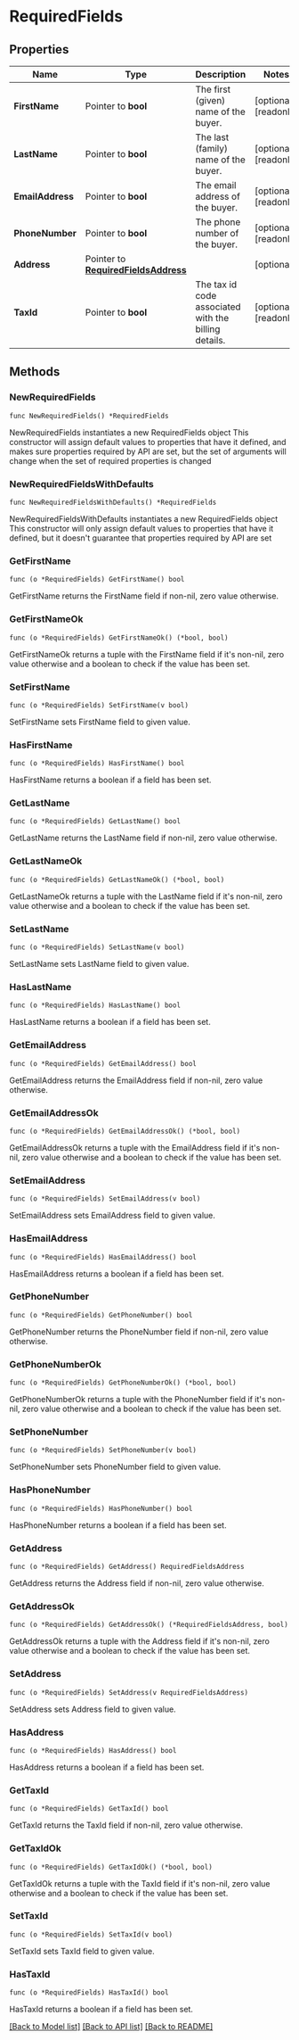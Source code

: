 # RequiredFields

## Properties

Name | Type | Description | Notes
------------ | ------------- | ------------- | -------------
**FirstName** | Pointer to **bool** | The first (given) name of the buyer. | [optional] [readonly] 
**LastName** | Pointer to **bool** | The last (family) name of the buyer. | [optional] [readonly] 
**EmailAddress** | Pointer to **bool** | The email address of the buyer. | [optional] [readonly] 
**PhoneNumber** | Pointer to **bool** | The phone number of the buyer. | [optional] [readonly] 
**Address** | Pointer to [**RequiredFieldsAddress**](RequiredFieldsAddress.md) |  | [optional] 
**TaxId** | Pointer to **bool** | The tax id code associated with the billing details. | [optional] [readonly] 

## Methods

### NewRequiredFields

`func NewRequiredFields() *RequiredFields`

NewRequiredFields instantiates a new RequiredFields object
This constructor will assign default values to properties that have it defined,
and makes sure properties required by API are set, but the set of arguments
will change when the set of required properties is changed

### NewRequiredFieldsWithDefaults

`func NewRequiredFieldsWithDefaults() *RequiredFields`

NewRequiredFieldsWithDefaults instantiates a new RequiredFields object
This constructor will only assign default values to properties that have it defined,
but it doesn't guarantee that properties required by API are set

### GetFirstName

`func (o *RequiredFields) GetFirstName() bool`

GetFirstName returns the FirstName field if non-nil, zero value otherwise.

### GetFirstNameOk

`func (o *RequiredFields) GetFirstNameOk() (*bool, bool)`

GetFirstNameOk returns a tuple with the FirstName field if it's non-nil, zero value otherwise
and a boolean to check if the value has been set.

### SetFirstName

`func (o *RequiredFields) SetFirstName(v bool)`

SetFirstName sets FirstName field to given value.

### HasFirstName

`func (o *RequiredFields) HasFirstName() bool`

HasFirstName returns a boolean if a field has been set.

### GetLastName

`func (o *RequiredFields) GetLastName() bool`

GetLastName returns the LastName field if non-nil, zero value otherwise.

### GetLastNameOk

`func (o *RequiredFields) GetLastNameOk() (*bool, bool)`

GetLastNameOk returns a tuple with the LastName field if it's non-nil, zero value otherwise
and a boolean to check if the value has been set.

### SetLastName

`func (o *RequiredFields) SetLastName(v bool)`

SetLastName sets LastName field to given value.

### HasLastName

`func (o *RequiredFields) HasLastName() bool`

HasLastName returns a boolean if a field has been set.

### GetEmailAddress

`func (o *RequiredFields) GetEmailAddress() bool`

GetEmailAddress returns the EmailAddress field if non-nil, zero value otherwise.

### GetEmailAddressOk

`func (o *RequiredFields) GetEmailAddressOk() (*bool, bool)`

GetEmailAddressOk returns a tuple with the EmailAddress field if it's non-nil, zero value otherwise
and a boolean to check if the value has been set.

### SetEmailAddress

`func (o *RequiredFields) SetEmailAddress(v bool)`

SetEmailAddress sets EmailAddress field to given value.

### HasEmailAddress

`func (o *RequiredFields) HasEmailAddress() bool`

HasEmailAddress returns a boolean if a field has been set.

### GetPhoneNumber

`func (o *RequiredFields) GetPhoneNumber() bool`

GetPhoneNumber returns the PhoneNumber field if non-nil, zero value otherwise.

### GetPhoneNumberOk

`func (o *RequiredFields) GetPhoneNumberOk() (*bool, bool)`

GetPhoneNumberOk returns a tuple with the PhoneNumber field if it's non-nil, zero value otherwise
and a boolean to check if the value has been set.

### SetPhoneNumber

`func (o *RequiredFields) SetPhoneNumber(v bool)`

SetPhoneNumber sets PhoneNumber field to given value.

### HasPhoneNumber

`func (o *RequiredFields) HasPhoneNumber() bool`

HasPhoneNumber returns a boolean if a field has been set.

### GetAddress

`func (o *RequiredFields) GetAddress() RequiredFieldsAddress`

GetAddress returns the Address field if non-nil, zero value otherwise.

### GetAddressOk

`func (o *RequiredFields) GetAddressOk() (*RequiredFieldsAddress, bool)`

GetAddressOk returns a tuple with the Address field if it's non-nil, zero value otherwise
and a boolean to check if the value has been set.

### SetAddress

`func (o *RequiredFields) SetAddress(v RequiredFieldsAddress)`

SetAddress sets Address field to given value.

### HasAddress

`func (o *RequiredFields) HasAddress() bool`

HasAddress returns a boolean if a field has been set.

### GetTaxId

`func (o *RequiredFields) GetTaxId() bool`

GetTaxId returns the TaxId field if non-nil, zero value otherwise.

### GetTaxIdOk

`func (o *RequiredFields) GetTaxIdOk() (*bool, bool)`

GetTaxIdOk returns a tuple with the TaxId field if it's non-nil, zero value otherwise
and a boolean to check if the value has been set.

### SetTaxId

`func (o *RequiredFields) SetTaxId(v bool)`

SetTaxId sets TaxId field to given value.

### HasTaxId

`func (o *RequiredFields) HasTaxId() bool`

HasTaxId returns a boolean if a field has been set.


[[Back to Model list]](../README.md#documentation-for-models) [[Back to API list]](../README.md#documentation-for-api-endpoints) [[Back to README]](../README.md)



